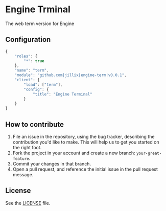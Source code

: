 # Engine Trminal
The web term version for Engine

## Configuration
```js
{
    "roles": {
        "*": true
    },
    "name": "term",
    "module": "github.com|jillix|engine-term|v0.0.1",
    "client": {
        "load": ["term"],
        "config": {
            "title": "Engine Terminal"
        }
    }
}
```


## How to contribute

1. File an issue in the repository, using the bug tracker, describing the
   contribution you'd like to make. This will help us to get you started on the
   right foot.
2. Fork the project in your account and create a new branch:
   `your-great-feature`.
3. Commit your changes in that branch.
4. Open a pull request, and reference the initial issue in the pull request
   message.

## License
See the [LICENSE](./LICENSE) file.
